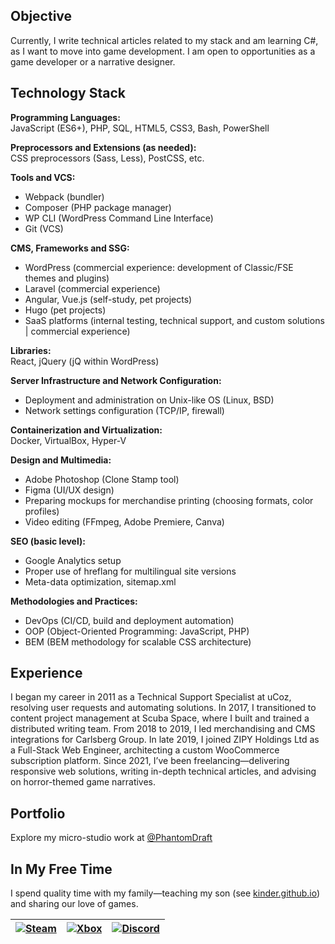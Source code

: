 ## Objective

Currently, I write technical articles related to my stack and am learning C#, as I want to move into game development. I am open to opportunities as a game developer or a narrative designer.

## Technology Stack

**Programming Languages:**   
JavaScript (ES6+), PHP, SQL, HTML5, CSS3, Bash, PowerShell

**Preprocessors and Extensions (as needed):**   
CSS preprocessors (Sass, Less), PostCSS, etc.

**Tools and VCS:**
- Webpack (bundler)
- Composer (PHP package manager)
- WP CLI (WordPress Command Line Interface)
- Git (VCS)

**CMS, Frameworks and SSG:**
- WordPress (commercial experience: development of Classic/FSE themes and plugins)
- Laravel (commercial experience)
- Angular, Vue.js (self-study, pet projects)
- Hugo (pet projects)
- SaaS platforms (internal testing, technical support, and custom solutions | commercial experience)

**Libraries:**   
React, jQuery (jQ within WordPress)

**Server Infrastructure and Network Configuration:**
- Deployment and administration on Unix-like OS (Linux, BSD)
- Network settings configuration (TCP/IP, firewall)

**Containerization and Virtualization:**   
Docker, VirtualBox, Hyper-V

**Design and Multimedia:**
- Adobe Photoshop (Clone Stamp tool)
- Figma (UI/UX design)
- Preparing mockups for merchandise printing (choosing formats, color profiles)
- Video editing (FFmpeg, Adobe Premiere, Canva)

**SEO (basic level):**
- Google Analytics setup
- Proper use of hreflang for multilingual site versions
- Meta-data optimization, sitemap.xml

**Methodologies and Practices:**
- DevOps (CI/CD, build and deployment automation)
- OOP (Object-Oriented Programming: JavaScript, PHP)
- BEM (BEM methodology for scalable CSS architecture)

## Experience

I began my career in 2011 as a Technical Support Specialist at uCoz, resolving user requests and automating solutions. In 2017, I transitioned to content project management at Scuba Space, where I built and trained a distributed writing team. From 2018 to 2019, I led merchandising and CMS integrations for Carlsberg Group. In late 2019, I joined ZIPY Holdings Ltd as a Full-Stack Web Engineer, architecting a custom WooCommerce subscription platform. Since 2021, I’ve been freelancing—delivering responsive web solutions, writing in-depth technical articles, and advising on horror-themed game narratives.

## Portfolio

Explore my micro-studio work at [@PhantomDraft](https://github.com/PhantomDraft)

## In My Free Time

I spend quality time with my family—teaching my son (see [kinder.github.io](https://github.com/PhantomDraft/kinder.github.io)) and sharing our love of games.

| [![Steam](https://img.shields.io/badge/Steam-%231B2838?style=flat&logo=steam&logoColor=white)](https://steamcommunity.com/id/messrs-canon-and-tykhon/) | [![Xbox](https://img.shields.io/badge/Xbox-%231072CE?style=flat&logo=xbox&logoColor=white)](#) | [![Discord](https://img.shields.io/badge/Discord-%235865F2?style=flat&logo=discord&logoColor=white)](https://discord.com/users/pan_canon) |
|:---:|:---:|:---:|
